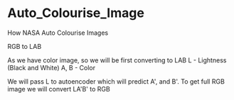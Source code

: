 # Auto_Colourise_Image

How NASA Auto Colourise Images 

RGB to LAB

As we have color image, so we will be first converting to LAB L - Lightness (Black and White) A, B - Color

We will pass L to autoencoder which will predict A', and B'. To get full RGB image we will convert LA'B' to RGB
